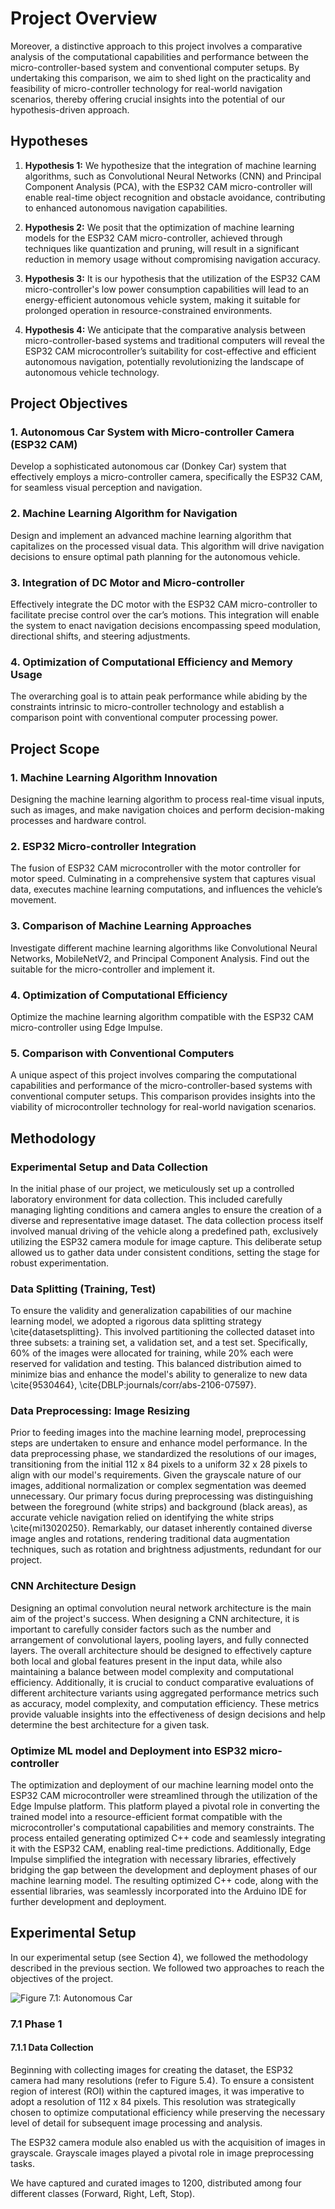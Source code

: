 # Project Overview

Moreover, a distinctive approach to this project involves a comparative analysis of the computational capabilities and performance between the micro-controller-based system and conventional computer setups. By undertaking this comparison, we aim to shed light on the practicality and feasibility of micro-controller technology for real-world navigation scenarios, thereby offering crucial insights into the potential of our hypothesis-driven approach.

## Hypotheses

1. **Hypothesis 1:** We hypothesize that the integration of machine learning algorithms, such as Convolutional Neural Networks (CNN) and Principal Component Analysis (PCA), with the ESP32 CAM micro-controller will enable real-time object recognition and obstacle avoidance, contributing to enhanced autonomous navigation capabilities.

2. **Hypothesis 2:** We posit that the optimization of machine learning models for the ESP32 CAM micro-controller, achieved through techniques like quantization and pruning, will result in a significant reduction in memory usage without compromising navigation accuracy.

3. **Hypothesis 3:** It is our hypothesis that the utilization of the ESP32 CAM micro-controller's low power consumption capabilities will lead to an energy-efficient autonomous vehicle system, making it suitable for prolonged operation in resource-constrained environments.

4. **Hypothesis 4:** We anticipate that the comparative analysis between micro-controller-based systems and traditional computers will reveal the ESP32 CAM microcontroller’s suitability for cost-effective and efficient autonomous navigation, potentially revolutionizing the landscape of autonomous vehicle technology.

## Project Objectives

### 1. Autonomous Car System with Micro-controller Camera (ESP32 CAM)
Develop a sophisticated autonomous car (Donkey Car) system that effectively employs a micro-controller camera, specifically the ESP32 CAM, for seamless visual perception and navigation.

### 2. Machine Learning Algorithm for Navigation
Design and implement an advanced machine learning algorithm that capitalizes on the processed visual data. This algorithm will drive navigation decisions to ensure optimal path planning for the autonomous vehicle.

### 3. Integration of DC Motor and Micro-controller
Effectively integrate the DC motor with the ESP32 CAM micro-controller to facilitate precise control over the car’s motions. This integration will enable the system to enact navigation decisions encompassing speed modulation, directional shifts, and steering adjustments.

### 4. Optimization of Computational Efficiency and Memory Usage
The overarching goal is to attain peak performance while abiding by the constraints intrinsic to micro-controller technology and establish a comparison point with conventional computer processing power.

## Project Scope

### 1. Machine Learning Algorithm Innovation
Designing the machine learning algorithm to process real-time visual inputs, such as images, and make navigation choices and perform decision-making processes and hardware control.

### 2. ESP32 Micro-controller Integration
The fusion of ESP32 CAM microcontroller with the motor controller for motor speed. Culminating in a comprehensive system that captures visual data, executes machine learning computations, and influences the vehicle’s movement.

### 3. Comparison of Machine Learning Approaches
Investigate different machine learning algorithms like Convolutional Neural Networks, MobileNetV2, and Principal Component Analysis. Find out the suitable for the micro-controller and implement it.

### 4. Optimization of Computational Efficiency
Optimize the machine learning algorithm compatible with the ESP32 CAM micro-controller using Edge Impulse.

### 5. Comparison with Conventional Computers
A unique aspect of this project involves comparing the computational capabilities and performance of the micro-controller-based systems with conventional computer setups. This comparison provides insights into the viability of microcontroller technology for real-world navigation scenarios.

## Methodology

### Experimental Setup and Data Collection
In the initial phase of our project, we meticulously set up a controlled laboratory environment for data collection. This included carefully managing lighting conditions and camera angles to ensure the creation of a diverse and representative image dataset. The data collection process itself involved manual driving of the vehicle along a predefined path, exclusively utilizing the ESP32 camera module for image capture. This deliberate setup allowed us to gather data under consistent conditions, setting the stage for robust experimentation.

### Data Splitting (Training, Test)
To ensure the validity and generalization capabilities of our machine learning model, we adopted a rigorous data splitting strategy \cite{datasetsplitting}. This involved partitioning the collected dataset into three subsets: a training set, a validation set, and a test set. Specifically, 60% of the images were allocated for training, while 20% each were reserved for validation and testing. This balanced distribution aimed to minimize bias and enhance the model's ability to generalize to new data \cite{9530464}, \cite{DBLP:journals/corr/abs-2106-07597}.

### Data Preprocessing: Image Resizing
Prior to feeding images into the machine learning model, preprocessing steps are undertaken to ensure and enhance model performance. In the data preprocessing phase, we standardized the resolutions of our images, transitioning from the initial 112 x 84 pixels to a uniform 32 x 28 pixels to align with our model's requirements. Given the grayscale nature of our images, additional normalization or complex segmentation was deemed unnecessary. Our primary focus during preprocessing was distinguishing between the foreground (white strips) and background (black areas), as accurate vehicle navigation relied on identifying the white strips \cite{mi13020250}. Remarkably, our dataset inherently contained diverse image angles and rotations, rendering traditional data augmentation techniques, such as rotation and brightness adjustments, redundant for our project.

### CNN Architecture Design
Designing an optimal convolution neural network architecture is the main aim of the project's success. When designing a CNN architecture, it is important to carefully consider factors such as the number and arrangement of convolutional layers, pooling layers, and fully connected layers. The overall architecture should be designed to effectively capture both local and global features present in the input data, while also maintaining a balance between model complexity and computational efficiency. Additionally, it is crucial to conduct comparative evaluations of different architecture variants using aggregated performance metrics such as accuracy, model complexity, and computation efficiency. These metrics provide valuable insights into the effectiveness of design decisions and help determine the best architecture for a given task.

### Optimize ML model and Deployment into ESP32 micro-controller
The optimization and deployment of our machine learning model onto the ESP32 CAM microcontroller were streamlined through the utilization of the Edge Impulse platform. This platform played a pivotal role in converting the trained model into a resource-efficient format compatible with the microcontroller's computational capabilities and memory constraints. The process entailed generating optimized C++ code and seamlessly integrating it with the ESP32 CAM, enabling real-time predictions. Additionally, Edge Impulse simplified the integration with necessary libraries, effectively bridging the gap between the development and deployment phases of our machine learning model. The resulting optimized C++ code, along with the essential libraries, was seamlessly incorporated into the Arduino IDE for further development and deployment.

## Experimental Setup

In our experimental setup (see Section 4), we followed the methodology described in the previous section. We followed two approaches to reach the objectives of the project.

![Figure 7.1: Autonomous Car](images/Donkey%20Car.jpg)

### 7.1 Phase 1

#### 7.1.1 Data Collection

Beginning with collecting images for creating the dataset, the ESP32 camera had many resolutions (refer to Figure 5.4). To ensure a consistent region of interest (ROI) within the captured images, it was imperative to adopt a resolution of 112 x 84 pixels. This resolution was strategically chosen to optimize computational efficiency while preserving the necessary level of detail for subsequent image processing and analysis.

The ESP32 camera module also enabled us with the acquisition of images in grayscale. Grayscale images played a pivotal role in image preprocessing tasks.

We have captured and curated images to 1200, distributed among four different classes (Forward, Right, Left, Stop).

